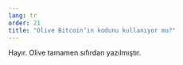 ```yaml
---
lang: tr
order: 21
title: "Olive Bitcoin’in kodunu kullanıyor mu?"
---
```


Hayır. Olive tamamen sıfırdan yazılmıştır.
